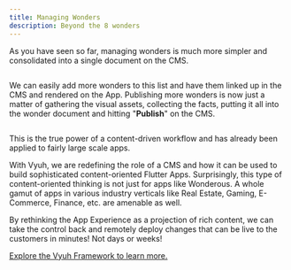 ```yaml
---
title: Managing Wonders
description: Beyond the 8 wonders
---
```


As you have seen so far, managing wonders is much more simpler and consolidated
into a single document on the CMS.

<figure><img src="../../.gitbook/assets/image (3) (1) (1).png" alt=""><figcaption></figcaption></figure>

We can easily add more wonders to this list and have them linked up in the CMS
and rendered on the App. Publishing more wonders is now just a matter of
gathering the visual assets, collecting the facts, putting it all into the
wonder document and hitting "**Publish**" on the CMS.

<figure><img src="../../.gitbook/assets/image (10).png" alt=""><figcaption></figcaption></figure>

This is the true power of a content-driven workflow and has already been applied
to fairly large scale apps.&#x20;

With Vyuh, we are redefining the role of a CMS and how it can be used to build
sophisticated content-oriented Flutter Apps. Surprisingly, this type of
content-oriented thinking is not just for apps like Wonderous. A whole gamut of
apps in various industry verticals like Real Estate, Gaming, E-Commerce,
Finance, etc. are amenable as well.&#x20;

By rethinking the App Experience as a projection of rich content, we can take
the control back and remotely deploy changes that can be live to the customers
in minutes! Not days or weeks!&#x20;

[Explore the Vyuh Framework to learn more.](../../intro/get-started.md)
